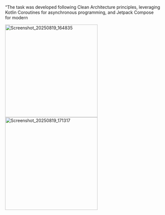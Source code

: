 “The task was developed following Clean Architecture principles, leveraging Kotlin Coroutines for asynchronous programming, and Jetpack Compose for modern

<img src="https://github.com/user-attachments/assets/751ee8ca-e188-4446-be44-bac2a33a0388" alt="Screenshot_20250819_164835" width="300" />

<img src="https://github.com/user-attachments/assets/547fe30c-4e6f-41ff-bd96-12836bf892ac" alt="Screenshot_20250819_171317" width="300" />

